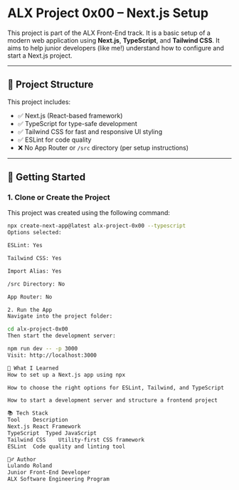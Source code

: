 # ALX Project 0x00 – Next.js Setup

This project is part of the ALX Front-End track. It is a basic setup of a modern web application using **Next.js**, **TypeScript**, and **Tailwind CSS**. It aims to help junior developers (like me!) understand how to configure and start a Next.js project.

---

## 📁 Project Structure

This project includes:

- ✅ Next.js (React-based framework)
- ✅ TypeScript for type-safe development
- ✅ Tailwind CSS for fast and responsive UI styling
- ✅ ESLint for code quality
- ❌ No App Router or `/src` directory (per setup instructions)

---

## 🚀 Getting Started

### 1. Clone or Create the Project

This project was created using the following command:

```bash
npx create-next-app@latest alx-project-0x00 --typescript
Options selected:

ESLint: Yes

Tailwind CSS: Yes

Import Alias: Yes

/src Directory: No

App Router: No

2. Run the App
Navigate into the project folder:

cd alx-project-0x00
Then start the development server:

npm run dev -- -p 3000
Visit: http://localhost:3000

🧠 What I Learned
How to set up a Next.js app using npx

How to choose the right options for ESLint, Tailwind, and TypeScript

How to start a development server and structure a frontend project

📚 Tech Stack
Tool	Description
Next.js	React Framework
TypeScript	Typed JavaScript
Tailwind CSS	Utility-first CSS framework
ESLint	Code quality and linting tool

🙋‍♂️ Author
Lulando Roland
Junior Front-End Developer
ALX Software Engineering Program